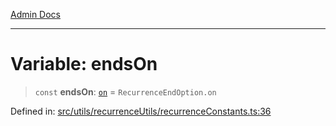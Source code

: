 [Admin Docs](/)

***

# Variable: endsOn

> `const` **endsOn**: [`on`](../../recurrenceTypes/enumerations/RecurrenceEndOption.md#on) = `RecurrenceEndOption.on`

Defined in: [src/utils/recurrenceUtils/recurrenceConstants.ts:36](https://github.com/hustlernik/talawa-admin/blob/fe326ed17e0fa5ad916ff9f383f63b5d38aedc7b/src/utils/recurrenceUtils/recurrenceConstants.ts#L36)
